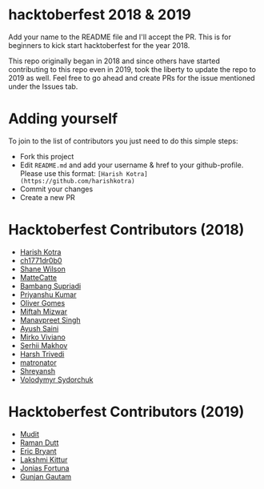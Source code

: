 # hacktoberfest 2018 & 2019

Add your name to the README file and I'll accept the PR. This is for beginners to kick start hacktoberfest for the year 2018.

This repo originally began in 2018 and since others have started contributing to this repo even in 2019, took the liberty to update the repo to 2019 as well. Feel free to go ahead and create PRs for the issue mentioned under the Issues tab.

# Adding yourself

To join to the list of contributors you just need to do this simple steps:

- Fork this project
- Edit `README.md` and add your username & href to your github-profile. Please use this format:
  `[Harish Kotra](https://github.com/harishkotra)`
- Commit your changes
- Create a new PR

# Hacktoberfest Contributors (2018)

- [Harish Kotra](https://github.com/harishkotra)
- [ch1771dr0b0](https://github.com/ch1771dr0b0)
- [Shane Wilson](https://github.com/mistyferocity43)
- [MatteCatte](https://github.com/MatteCatte)
- [Bambang Supriadi](https://github.com/bamsarts)
- [Priyanshu Kumar](https://github.com/PRINCE-hacker)
- [Oliver Gomes](https://github.com/oliver-gomes)
- [Miftah Mizwar](https://github.com/mizwardomlank)
- [Manavpreet Singh](https://github.com/ManavpreetSingh)
- [Ayush Saini](https://github.com/asayushg)
- [Mirko Viviano](https://github.com/mirkoviviano)
- [Serhii Makhov](https://github.com/deadid)
- [Harsh Trivedi](https://github.com/harsh98trivedi)
- [matronator](https://github.com/matronator)
- [Shreyansh](https://github.com/Shreyansh0001)
- [Volodymyr Sydorchuk](https://github.com/phoenix-ua)

# Hacktoberfest Contributors (2019)

- [Mudit](https://github.com/mudit9)
- [Raman Dutt](https://github.com/Raman1121)
- [Eric Bryant](https://github.com/shmickle)
- [Lakshmi Kittur](https://github.com/lakshmikittur)
- [Jonias Fortuna](https://github.com/laztname)
- [Gunjan Gautam](https://github.com/anirudh11gautam)
